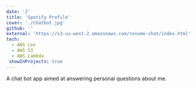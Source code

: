```yaml
---
date: '2'
title: 'Spotify Profile'
cover: './chatbot.jpg'
github: ''
external: 'https://s3-us-west-2.amazonaws.com/resume-chat/index.html'
tech:
  - AWS Lex
  - AWS S3
  - AWS Lambda
 showInProjects: true
---
```


A chat bot app aimed at answering personal questions about me.
